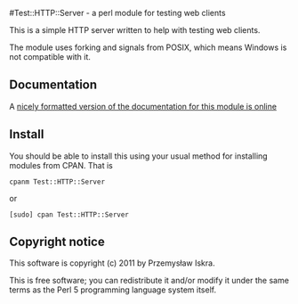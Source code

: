 
#Test::HTTP::Server - a perl module for testing web clients

This is a simple HTTP server written to help with testing web clients.

The module uses forking and signals from POSIX, which means Windows is not compatible with it.

## Documentation

A [nicely formatted version of the documentation for this module is online](https://metacpan.org/pod/Test::HTTP::Server)

    
## Install

You should be able to install this using your usual method for installing
modules from CPAN. That is

	cpanm Test::HTTP::Server
	
or

	[sudo] cpan Test::HTTP::Server
	
	

## Copyright notice

This software is copyright (c) 2011 by Przemysław Iskra.

This is free software; you can redistribute it and/or modify it under
the same terms as the Perl 5 programming language system itself.

